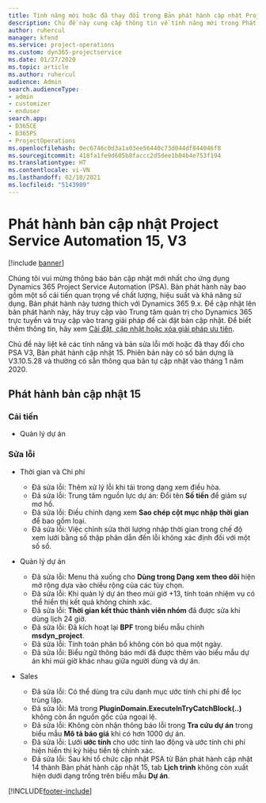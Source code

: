 ```yaml
---
title: Tính năng mới hoặc đã thay đổi trong Bản phát hành cập nhật Project Service Automation 15, V3
description: Chủ đề này cung cấp thông tin về tính năng mới trong Phát hành bản cập nhật Project Service Automation 15, V3.
author: ruhercul
manager: kfend
ms.service: project-operations
ms.custom: dyn365-projectservice
ms.date: 01/27/2020
ms.topic: article
ms.author: ruhercul
audience: Admin
search.audienceType:
- admin
- customizer
- enduser
search.app:
- D365CE
- D365PS
- ProjectOperations
ms.openlocfilehash: 0ec6746c0d3a1a03ee56440c73d044df844046f8
ms.sourcegitcommit: 418fa1fe9d605b8faccc2d5dee1b04b4e753f194
ms.translationtype: HT
ms.contentlocale: vi-VN
ms.lasthandoff: 02/10/2021
ms.locfileid: "5143989"
---
```

# <a name="project-service-automation-update-release-15-v3"></a>Phát hành bản cập nhật Project Service Automation 15, V3

[!include [banner](../includes/psa-now-project-operations.md)]

Chúng tôi vui mừng thông báo bản cập nhật mới nhất cho ứng dụng Dynamics 365 Project Service Automation (PSA). Bản phát hành này bao gồm một số cải tiến quan trọng về chất lượng, hiệu suất và khả năng sử dụng. Bản phát hành này tương thích với Dynamics 365 9.x. Để cập nhật lên bản phát hành này, hãy truy cập vào Trung tâm quản trị cho Dynamics 365 trực tuyến và truy cập vào trang giải pháp để cài đặt bản cập nhật. Để biết thêm thông tin, hãy xem [Cài đặt, cập nhật hoặc xóa giải pháp ưu tiên](https://docs.microsoft.com/power-platform/admin/install-remove-preferred-solution).

Chủ đề này liệt kê các tính năng và bản sửa lỗi mới hoặc đã thay đổi cho PSA V3, Bản phát hành cập nhật 15. Phiên bản này có số bản dựng là V3.10.5.28 và thường có sẵn thông qua bản tự cập nhật vào tháng 1 năm 2020.

## <a name="update-release-15"></a>Phát hành bản cập nhật 15 

### <a name="enhancements"></a>Cải tiến

- Quản lý dự án

### <a name="bug-fixes"></a>Sửa lỗi

- Thời gian và Chi phí

  - Đã sửa lỗi: Thêm xử lý lỗi khi tải trong dạng xem điều hòa.
  - Đã sửa lỗi: Trung tâm nguồn lực dự án: Đổi tên **Số tiền** để giảm sự mơ hồ.
  - Đã sửa lỗi: Điều chỉnh dạng xem **Sao chép cột mục nhập thời gian** để bao gồm loại.
  - Đã sửa lỗi: Việc chỉnh sửa thời lượng nhập thời gian trong chế độ xem lưới bằng số thập phân dẫn đến lỗi không xác định đối với một số số.

- Quản lý dự án

  - Đã sửa lỗi: Menu thả xuống cho **Dùng trong Dạng xem theo dõi** hiện mở rộng dựa vào chiều rộng của các tùy chọn.
  - Đã sửa lỗi: Khi quản lý dự án theo múi giờ +13, tính toán nhiệm vụ có thể hiển thị kết quả không chính xác.
  - Đã sửa lỗi: **Thời gian kết thúc thành viên nhóm** đã được sửa khi dùng lịch 24 giờ.
  - Đã sửa lỗi: Đã kích hoạt lại **BPF** trong biểu mẫu chính **msdyn_project**.
  - Đã sửa lỗi: Tính toán phân bổ không còn bỏ qua một ngày.
  - Đã sửa lỗi: Biểu ngữ thông báo mới đã được thêm vào biểu mẫu dự án khi múi giờ khác nhau giữa người dùng và dự án.

- Sales

  - Đã sửa lỗi: Có thể dùng tra cứu danh mục ước tính chi phí để lọc trùng lặp.
  - Đã sửa lỗi: Mã trong **PluginDomain.ExecuteInTryCatchBlock(..)** không còn ẩn nguồn gốc của ngoại lệ.
  - Đã sửa lỗi: Không còn nhận thông báo lỗi trong **Tra cứu dự án** trong biểu mẫu **Mô tả báo giá** khi có hơn 1000 dự án.
  - Đã sửa lỗi: Lưới **ước tính** cho ước tính lao động và ước tính chi phí hiện hiển thị ký hiệu tiền tệ chính xác.
  - Đã sửa lỗi: Sau khi tổ chức cập nhật PSA từ Bản phát hành cập nhật 14 thành Bản phát hành cập nhật 15, tab **Lịch trình** không còn xuất hiện dưới dạng trống trên biểu mẫu **Dự án**.


[!INCLUDE[footer-include](../includes/footer-banner.md)]
